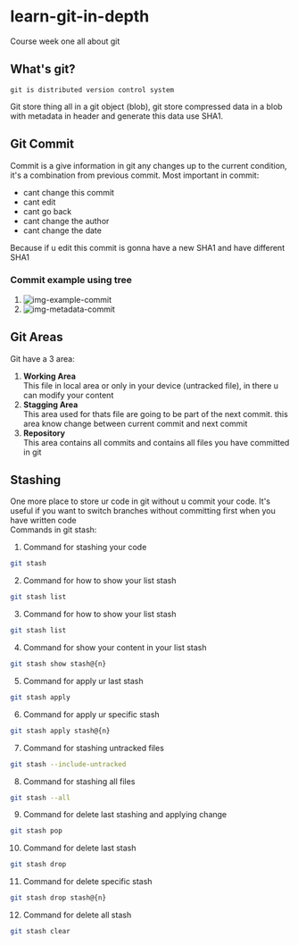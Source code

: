 # learn-git-in-depth
Course week one all about git
<br/>
<h2>What's git?</h2>

```
git is distributed version control system
```
<div>Git store thing all in a git object (blob), git store compressed data in a blob with metadata in header and generate this data use SHA1.</div>
<h2>Git Commit</h2>
<div>
  Commit is a give information in git any changes up to the current condition, it's a combination from previous commit.
  Most important in commit:
  <ul>
    <li>cant change this commit</li>
    <li>cant edit</li>
    <li>cant go back</li>
    <li>cant change the author</li>
    <li>cant change the date</li>
  </ul>
  <div>Because if u edit this commit is gonna have a new SHA1 and have different SHA1</div>
</div>
<h3>Commit example using tree</h3>
<ol>
  <li>
    <img src="https://user-images.githubusercontent.com/85268263/149650457-eac24bc8-aaca-4c27-8161-8417a2e80622.png" alt="img-example-commit" />
  </li>
  <li>
    <img src="https://user-images.githubusercontent.com/85268263/149650761-23291a18-01a1-48bc-8a81-641a4f25cbd0.png" alt="img-metadata-commit"/>
  </li>
</ol>
<h2>Git Areas</h2>
<div>
  Git have a 3 area:
  <ol>
    <li>
      <div><strong>Working Area</strong></div>
      <div>This file in local area or only in your device (untracked file), in there u can modify your content</div>
    </li>
    <li>
      <div><strong>Stagging Area</strong></div>
      <div>This area used for thats file are going to be part of the next commit. this area know change between current commit and next commit</div>
    </li>
    <li>
      <div><strong>Repository</strong></div>
      <div>This area contains all commits and contains all files you have committed in git</div>
    </li>
  </ol>
</div>
<h2>Stashing</h2>
<div>
  One more place to store ur code in git without u commit your code. 
  It's useful if you want to switch branches without committing first when you have written code
</div>
<div>Commands in git stash:</div>

1. Command for stashing your code

```sh
git stash
```

2. Command for how to show your list stash

```sh
git stash list
```

3. Command for how to show your list stash

```sh
git stash list
```

4. Command for show your content in your list stash

```sh
git stash show stash@{n}
```

5. Command for apply ur last stash

```sh
git stash apply
```

6. Command for apply ur specific stash

```sh
git stash apply stash@{n}
```

7. Command for stashing untracked files

```sh
git stash --include-untracked
```

8. Command for stashing all files

```sh
git stash --all
```

9. Command for delete last stashing and applying change

```sh
git stash pop
```

10. Command for delete last stash

```sh
git stash drop
```

11. Command for delete specific stash

```sh
git stash drop stash@{n}
```

12. Command for delete all stash

```sh
git stash clear
```
